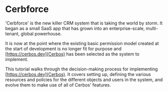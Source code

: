 # Cerbforce

'Cerbforce' is the new killer CRM system that is taking the world by storm. It began as a small SaaS app that has grown into an enterprise-scale, multi-tenant, global powerhouse.

It is now at the point where the existing basic permission model created at the start of development is no longer fit for purpose and [https://cerbos.dev](Cerbos) has been selected as the system to implement.

This tutorial walks through the decision-making process for implementing [https://cerbos.dev](Cerbos). It covers setting up, defining the various resources and policies for the different objects and users in the system, and evolve them to make use of all of Cerbos' features.

